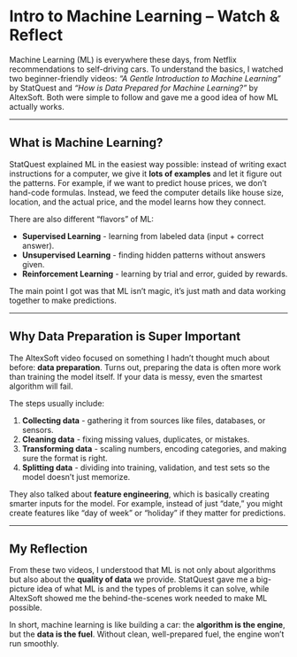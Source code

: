 ﻿# Intro to Machine Learning – Watch & Reflect  

Machine Learning (ML) is everywhere these days, from Netflix recommendations to self-driving cars. To understand the basics, I watched two beginner-friendly videos: *“A Gentle Introduction to Machine Learning”* by StatQuest and *“How is Data Prepared for Machine Learning?”* by AltexSoft. Both were simple to follow and gave me a good idea of how ML actually works.  

---

## What is Machine Learning?  

StatQuest explained ML in the easiest way possible: instead of writing exact instructions for a computer, we give it **lots of examples** and let it figure out the patterns. For example, if we want to predict house prices, we don’t hand-code formulas. Instead, we feed the computer details like house size, location, and the actual price, and the model learns how they connect.  

There are also different “flavors” of ML:  
- **Supervised Learning** - learning from labeled data (input + correct answer).  
- **Unsupervised Learning** - finding hidden patterns without answers given.  
- **Reinforcement Learning** - learning by trial and error, guided by rewards.  

The main point I got was that ML isn’t magic, it’s just math and data working together to make predictions.  

---

## Why Data Preparation is Super Important  

The AltexSoft video focused on something I hadn’t thought much about before: **data preparation**. Turns out, preparing the data is often more work than training the model itself. If your data is messy, even the smartest algorithm will fail.  

The steps usually include:  
1. **Collecting data** - gathering it from sources like files, databases, or sensors.  
2. **Cleaning data** - fixing missing values, duplicates, or mistakes.  
3. **Transforming data** - scaling numbers, encoding categories, and making sure the format is right.  
4. **Splitting data** - dividing into training, validation, and test sets so the model doesn’t just memorize.  

They also talked about **feature engineering**, which is basically creating smarter inputs for the model. For example, instead of just “date,” you might create features like “day of week” or “holiday” if they matter for predictions.  

---

##  My Reflection  

From these two videos, I understood that ML is not only about algorithms but also about the **quality of data** we provide. StatQuest gave me a big-picture idea of what ML is and the types of problems it can solve, while AltexSoft showed me the behind-the-scenes work needed to make ML possible.  

In short, machine learning is like building a car: the **algorithm is the engine**, but the **data is the fuel**. Without clean, well-prepared fuel, the engine won’t run smoothly.  

